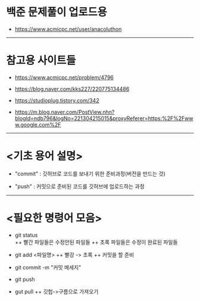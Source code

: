 # 백준 문제풀이 업로드용


+ https://www.acmicpc.net/user/anacoluthon


--------


# 참고용 사이트들
* https://www.acmicpc.net/problem/4796

+ https://blog.naver.com/kks227/220775134486

+ https://studioplug.tistory.com/342

+ https://m.blog.naver.com/PostView.nhn?blogId=ndb796&logNo=221304215015&proxyReferer=https:%2F%2Fwww.google.com%2F


--------


# <기초 용어 설명>
+ "commit" : 깃허브로 코드를 보내기 위한 준비과정(버전을 만드는 것)

+ "push"	: 커밋으로 준비된 코드를 깃허브에 업로드하는 과정


--------


# <필요한 명령어 모음>
+ git status   
	++ 빨간 파일들은 수정안된 파일들
	++ 초록 파일들은 수정이 완료된 파일들

+ git add <파일명>
	++ 빨강 -> 초록 
	++ 커밋을 할 준비

 + git commit -m "커밋 메세지"

+ git push


+ gut pull
	++ 깃헙->구름으로 가져오기
